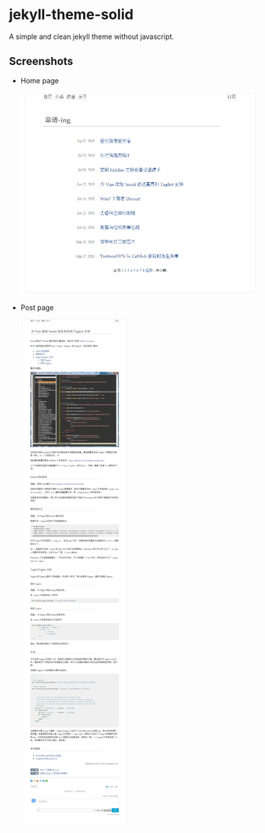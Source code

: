 jekyll-theme-solid
=================

A simple and clean jekyll theme without javascript.


## Screenshots

* Home page

  ![home page](./images/screenshots/home.png)

* Post page

  ![post page](./images/screenshots/posts.png)
